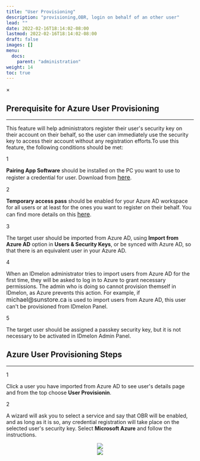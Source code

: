 ```yaml
---
title: "User Provisioning"
description: "provisioning,OBR, login on behalf of an other user"
lead: ""
date: 2022-02-16T18:14:02-08:00
lastmod: 2022-02-16T18:14:02-08:00
draft: false
images: []
menu:
  docs:
    parent: "administration"
weight: 14
toc: true
---
```


<div id="_modal" class="modal">
  <span class="close">&times;</span>
  <img class="modal-content" id="img01">
</div>

## Prerequisite for Azure User Provisioning

<hr class="hr-line">

<p>This feature will help administrators register their user's security key on their account on their behalf, so the user can immediately use the security key to access their account without any registration efforts.To use this feature, the following conditions should be met:</p>

<div class="step-row-container">
  <div class="step-column step-count-size">
    <p class="step-counter">1</p>
  </div>
  <div class="card-column">
    <div class="step-text" >
      <div class="card-body">
        <p><span style="font-weight:bold;">Pairing App Software</span>  should be installed on the PC you want to use to register a credential for user. Download from <a href="https://idmelon.com/docs/downloads" style="font-size:16px;" target="_blank">here</a>.</p>
      </div>
    </div>
  </div>
</div>

<div class="step-row-container">
  <div class="step-column step-count-size">
    <p class="step-counter">2</p>
  </div>
  <div class="card-column">
    <div class="step-text" >
      <div class="card-body">
        <p><span style="font-weight:bold;">Temporary access pass</span>  should be enabled for your Azure AD workspace for all users or at least for the ones you want to register on their behalf. You can find more details on this <a href="https://learn.microsoft.com/en-us/azure/active-directory/authentication/howto-authentication-temporary-access-pass" style="font-size:16px;" target="_blank">here</a>.</p>
      </div>
    </div>
  </div>
</div>

<div class="step-row-container">
  <div class="step-column step-count-size">
    <p class="step-counter">3</p>
  </div>
  <div class="card-column">
    <div class="step-text" >
      <div class="card-body">
        <p>The target user should be imported from Azure AD, using <span style="font-weight:bold;">Import from Azure AD</span> option in <span style="font-weight:bold;">Users & Security Keys</span>, or be synced with Azure AD, so that there is an equivalent user in your Azure AD.</p>
      </div>
    </div>
  </div>
</div>

<div class="step-row-container">
  <div class="step-column step-count-size">
    <p class="step-counter">4</p>
  </div>
  <div class="card-column">
    <div class="step-text" >
      <div class="card-body">
        <p>When an IDmelon administrator tries to import users from Azure AD for the first time, they will be asked to log in to Azure to grant necessary permissions. The admin who is doing so cannot provision themself in IDmelon, as Azure prevents this action. For example, if <a style="font-size:16px;">michael@sunstore.ca</a> is used to import users from Azure AD, this user can't be provisioned from IDmelon Panel.</p>
      </div>
    </div>
  </div>
</div>

<div class="step-row-container">
  <div class="step-column step-count-size">
    <p class="step-counter">5</p>
  </div>
  <div class="card-column">
    <div class="step-text" >
      <div class="card-body">
        <p>The target user should be assigned a passkey security key, but it is not necessary to be activated in IDmelon Admin Panel.</p>
      </div>
    </div>
  </div>
</div>

## Azure User Provisioning Steps

<hr class="hr-line">

<div class="step-row-container">
  <div class="step-column step-count-size">
    <p class="step-counter">1</p>
  </div>
  <div class="card-column">
    <div class="step-text" >
      <div class="card-body">
        <p>Click a user you have imported from Azure AD to see user's details page and from the top choose <strong>User Provisionin</strong>.</p>
      </div>
    </div>
  </div>
</div>

<div class="step-row-container">
  <div class="step-column step-count-size">
    <p class="step-counter">2</p>
  </div>
  <div class="card-column">
    <div class="step-text" >
      <div class="card-body">
        <p>A wizard will ask you to select a service and say that OBR will be enabled, and as long as it is so, any credential registration will take place on the selected user's security key. Select <strong>Microsoft Azure</strong> and follow the instructions.</p>
      </div>
    </div>
  </div>
</div>

<div align="center">
  <img src="/images/vendor/Panel/userprovisioning/user_prov_2.png" class="doc-img-frame">
</div>

<div align="center">
  <img src="/images/vendor/Panel/userprovisioning/user_prov_3.png" class="doc-img-frame">
</div>